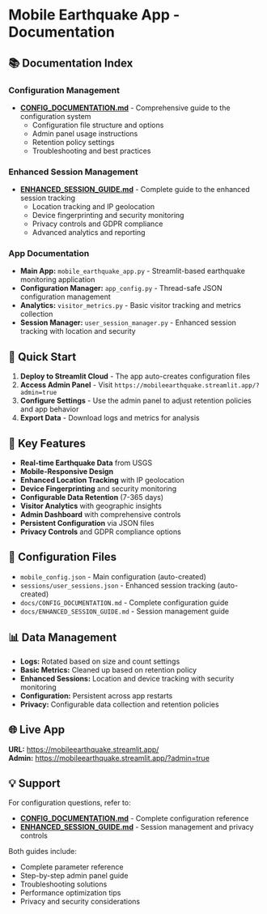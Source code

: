 # Mobile Earthquake App - Documentation

## 📚 Documentation Index

### **Configuration Management**
- **[CONFIG_DOCUMENTATION.md](CONFIG_DOCUMENTATION.md)** - Comprehensive guide to the configuration system
  - Configuration file structure and options
  - Admin panel usage instructions
  - Retention policy settings
  - Troubleshooting and best practices

### **Enhanced Session Management**
- **[ENHANCED_SESSION_GUIDE.md](ENHANCED_SESSION_GUIDE.md)** - Complete guide to the enhanced session tracking
  - Location tracking and IP geolocation
  - Device fingerprinting and security monitoring
  - Privacy controls and GDPR compliance
  - Advanced analytics and reporting

### **App Documentation**
- **Main App:** `mobile_earthquake_app.py` - Streamlit-based earthquake monitoring application
- **Configuration Manager:** `app_config.py` - Thread-safe JSON configuration management
- **Analytics:** `visitor_metrics.py` - Basic visitor tracking and metrics collection
- **Session Manager:** `user_session_manager.py` - Enhanced session tracking with location and security

## 🚀 Quick Start

1. **Deploy to Streamlit Cloud** - The app auto-creates configuration files
2. **Access Admin Panel** - Visit `https://mobileearthquake.streamlit.app/?admin=true`
3. **Configure Settings** - Use the admin panel to adjust retention policies and app behavior
4. **Export Data** - Download logs and metrics for analysis

## 📖 Key Features

- **Real-time Earthquake Data** from USGS
- **Mobile-Responsive Design** 
- **Enhanced Location Tracking** with IP geolocation
- **Device Fingerprinting** and security monitoring
- **Configurable Data Retention** (7-365 days)
- **Visitor Analytics** with geographic insights
- **Admin Dashboard** with comprehensive controls
- **Persistent Configuration** via JSON files
- **Privacy Controls** and GDPR compliance options

## 🔧 Configuration Files

- `mobile_config.json` - Main configuration (auto-created)
- `sessions/user_sessions.json` - Enhanced session tracking (auto-created)
- `docs/CONFIG_DOCUMENTATION.md` - Complete configuration guide
- `docs/ENHANCED_SESSION_GUIDE.md` - Session management guide

## 📊 Data Management

- **Logs:** Rotated based on size and count settings
- **Basic Metrics:** Cleaned up based on retention policy
- **Enhanced Sessions:** Location and device tracking with security monitoring
- **Configuration:** Persistent across app restarts
- **Privacy:** Configurable data collection and retention policies

## 🌐 Live App

**URL:** https://mobileearthquake.streamlit.app/  
**Admin:** https://mobileearthquake.streamlit.app/?admin=true

## 💡 Support

For configuration questions, refer to:
- **[CONFIG_DOCUMENTATION.md](CONFIG_DOCUMENTATION.md)** - Complete configuration reference
- **[ENHANCED_SESSION_GUIDE.md](ENHANCED_SESSION_GUIDE.md)** - Session management and privacy controls

Both guides include:
- Complete parameter reference
- Step-by-step admin panel guide
- Troubleshooting solutions
- Performance optimization tips
- Privacy and security considerations